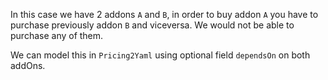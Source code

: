 In this case we have 2 addons `A` and `B`, in order to
buy addon `A` you have to purchase previously addon `B` and viceversa.
We would not be able to purchase any of them.

We can model this in `Pricing2Yaml` using optional field `dependsOn` on 
both addOns.
